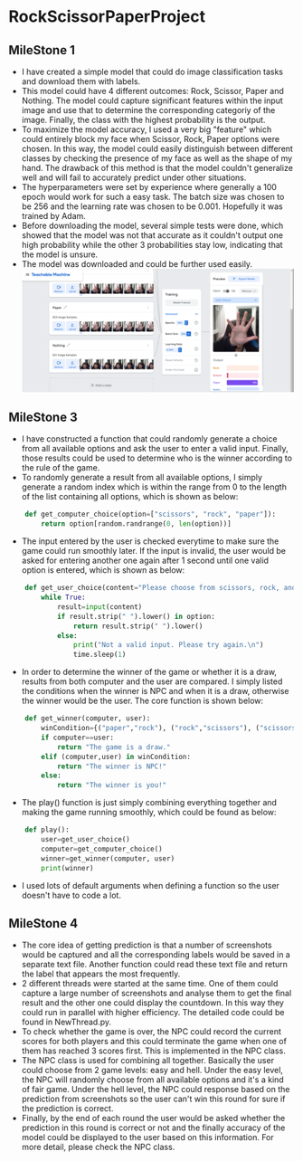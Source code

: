 # RockScissorPaperProject

## MileStone 1
- I have created a simple model that could do image classification tasks and download them with labels.
- This model could have 4 different outcomes: Rock, Scissor, Paper and Nothing. The model could capture significant features within the input image and use that to determine the corresponding categoriy of the image. Finally, the class with the highest probability is the output.
- To maximize the model accuracy, I used a very big "feature" which could entirely block my face when Scissor, Rock, Paper options were chosen. In this way, the model could easily distinguish between different classes by checking the presence of my face as well as the shape of my hand. The drawback of this method is that the model couldn't generalize well and will fail to accurately predict under other situations.
- The hyperparameters were set by experience where generally a 100 epoch would work for such a easy task. The batch size was chosen to be 256 and the learning rate was chosen to be 0.001. Hopefully it was trained by Adam.
- Before downloading the model, several simple tests were done, which showed that the model was not that accurate as it couldn't output one high probability while the other 3 probabilities stay low, indicating that the model is unsure.
- The model was downloaded and could be further used easily. 
![Model Training](Image/ModelTraining.png)

## MileStone 3
- I have constructed a function that could randomly generate a choice from all available options and ask the user to enter a valid input. Finally, those results could be used to determine who is the winner according to the rule of the game.
- To randomly generate a result from all available options, I simply generate a random index which is within the range from 0 to the length of the list containing all options, which is shown as below:
```python
    def get_computer_choice(option=["scissors", "rock", "paper"]):
        return option[random.randrange(0, len(option))]
```
- The input entered by the user is checked everytime to make sure the game could run smoothly later. If the input is invalid, the user would be asked for entering another one again after 1 second until one valid option is entered, which is shown as below:
```python
    def get_user_choice(content="Please choose from scissors, rock, and paper: ", option={"scissors", "rock", "paper"}):
        while True:
            result=input(content)
            if result.strip(" ").lower() in option:
                return result.strip(" ").lower()
            else:
                print("Not a valid input. Please try again.\n")
                time.sleep(1)
```
- In order to determine the winner of the game or whether it is a draw, results from both computer and the user are compared. I simply listed the conditions when the winner is NPC and when it is a draw, otherwise the winner would be the user. The core function is shown below:
```python
    def get_winner(computer, user):
        winCondition={("paper","rock"), ("rock","scissors"), ("scissors","paper")}
        if computer==user:
            return "The game is a draw."
        elif (computer,user) in winCondition:
            return "The winner is NPC!"
        else:
            return "The winner is you!"
```
- The play() function is just simply combining everything together and making the game running smoothly, which could be found as below:
```python
    def play():
        user=get_user_choice()
        computer=get_computer_choice()
        winner=get_winner(computer, user)
        print(winner)
```
- I used lots of default arguments when defining a function so the user doesn't have to code a lot.

## MileStone 4
- The core idea of getting prediction is that a number of screenshots would be captured and all the corresponding labels would be saved in a separate text file. Another function could read these text file and return the label that appears the most frequently.
- 2 different threads were started at the same time. One of them could capture a large number of screenshots and analyse them to get the final result and the other one could display the countdown. In this way they could run in parallel with higher efficiency. The detailed code could be found in NewThread.py.
- To check whether the game is over, the NPC could record the current scores for both players and this could terminate the game when one of them has reached 3 scores first. This is implemented in the NPC class.
- The NPC class is used for combining all together. Basically the user could choose from 2 game levels: easy and hell. Under the easy level, the NPC will randomly choose from all available options and it's a kind of fair game. Under the hell level, the NPC could response based on the prediction from screenshots so the user can't win this round for sure if the prediction is correct.
- Finally, by the end of each round the user would be asked whether the prediction in this round is correct or not and the finally accuracy of the model could be displayed to the user based on this information. For more detail, please check the NPC class.
